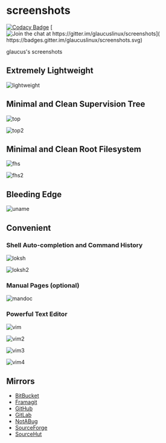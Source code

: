 # screenshots
[![Codacy Badge](https://api.codacy.com/project/badge/Grade/f09e68082938448a85726ca19de234dd)](https://app.codacy.com/gh/glaucuslinux/screenshots?utm_source=github.com&utm_medium=referral&utm_content=glaucuslinux/screenshots&utm_campaign=Badge_Grade_Dashboard)
[![Join the chat at https://gitter.im/glaucuslinux/screenshots](
https://badges.gitter.im/glaucuslinux/screenshots.svg)](
https://gitter.im/glaucuslinux/screenshots?utm_source=badge&utm_medium=badge&utm_campaign=pr-badge&utm_content=badge)

glaucus's screenshots

## Extremely Lightweight
![lightweight](https://github.com/glaucuslinux/screenshots/raw/master/lightweight.png)

## Minimal and Clean Supervision Tree
![top](https://github.com/glaucuslinux/screenshots/raw/master/top.png)

![top2](https://github.com/glaucuslinux/screenshots/raw/master/top2.png)

## Minimal and Clean Root Filesystem
![fhs](https://github.com/glaucuslinux/screenshots/raw/master/fhs.png)

![fhs2](https://github.com/glaucuslinux/screenshots/raw/master/fhs2.png)

## Bleeding Edge
![uname](https://github.com/glaucuslinux/screenshots/raw/master/uname.png)

## Convenient

### Shell Auto-completion and Command History
![loksh](https://github.com/glaucuslinux/screenshots/raw/master/loksh.png)

![loksh2](https://github.com/glaucuslinux/screenshots/raw/master/loksh2.png)

### Manual Pages (optional)
![mandoc](https://github.com/glaucuslinux/screenshots/raw/master/mandoc.png)

### Powerful Text Editor
![vim](https://github.com/glaucuslinux/screenshots/raw/master/vim.png)

![vim2](https://github.com/glaucuslinux/screenshots/raw/master/vim2.png)

![vim3](https://github.com/glaucuslinux/screenshots/raw/master/vim3.png)

![vim4](https://github.com/glaucuslinux/screenshots/raw/master/vim4.png)

## Mirrors
*   [BitBucket](https://bitbucket.org/glaucuslinux/screenshots)
*   [Framagit](https://framagit.org/glaucuslinux/screenshots)
*   [GitHub](https://github.com/glaucuslinux/screenshots)
*   [GitLab](https://gitlab.com/glaucuslinux/screenshots)
*   [NotABug](https://notabug.org/glaucuslinux/screenshots)
*   [SourceForge](https://git.code.sf.net/p/glaucuslinux/screenshots)
*   [SourceHut](https://git.sr.ht/~glaucuslinux/screenshots)
